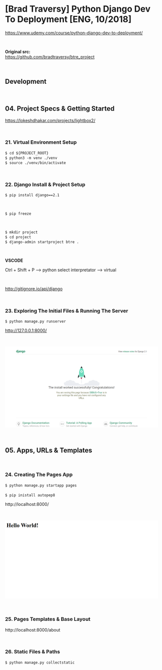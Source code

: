 # [Brad Traversy] Python Django Dev To Deployment [ENG, 10/2018]

https://www.udemy.com/course/python-django-dev-to-deployment/


<br/>

**Original src:**  
https://github.com/bradtraversy/btre_project

<br/>

## Development

<br/>

## 04. Project Specs & Getting Started

https://lokeshdhakar.com/projects/lightbox2/

<br/>

### 21. Virtual Environment Setup

    $ cd ${PROJECT_ROOT}
    $ python3 -m venv ./venv
    $ source ./venv/bin/activate

<br/>

### 22. Django Install & Project Setup

    $ pip install django==2.1

<br/>

    $ pip freeze

<br/>

    $ mkdir project
    $ cd project
    $ django-admin startproject btre .

<br/>

**VSCODE**

Ctrl + Shift + P --> python select interpretator --> virtual

<br/>

http://gitignore.io/api/django


<br/>

### 23. Exploring The Initial Files & Running The Server

    $ python manage.py runserver

http://127.0.0.1:8000/

<br/>

![Application](/img/pic-01.png?raw=true)


<br/>

## 05. Apps, URLs & Templates

<br/>

### 24. Creating The Pages App

    $ python manage.py startapp pages

    $ pip inistall autopep8


http://localhost:8000/

<br/>

![Application](/img/pic-02.png?raw=true)


<br/>

### 25. Pages Templates & Base Layout

http://localhost:8000/about

<br/>

### 26. Static Files & Paths

    $ python manage.py collectstatic


